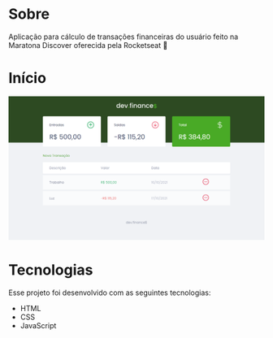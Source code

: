# Sobre
 Aplicação para cálculo de transações financeiras do usuário feito na Maratona Discover oferecida pela Rocketseat :rocket:
# Início

<img src="assets/iniciodev.png">

# Tecnologias
Esse projeto foi desenvolvido com as seguintes tecnologias:
<ul>
<li>HTML</li>
<li>CSS</li>
<li>JavaScript</li>
</ul>

